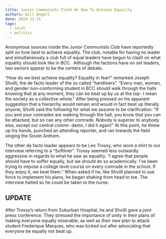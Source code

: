 ```yaml
---
title: Junior Communists Clash On How To Achieve Equality
authors: Bill Angell
date: 2019-12-15
tags:
  - local
  - politics
---
```


Anonymous sources inside the Junior Communists Club have reportedly split on how best to achieve equality. The club, notable for having no leader and simultaneously a club full of equal leaders have begun to clash on what equality should look like in BCC.  Although the factions have no set leaders, two seniors appear to be the centers of debate. 

“How do we best achieve equality? Equality in fear!” remarked Joseph Shvilli, the de facto leader of the so called “hardliners”. “Every man, woman, and gender non-conforming student in BCC should walk through the halls knowing that at any moment, they can be beat up by us at the top- I mean the society as a collective whole.” After being pressed on his apparent suggestion that a hierarchy would remain and would in fact beat up literally anyone, Shvilli said the following for what we assume to be clarification: “If you and your comrades are walking through the hall, you know that you can be attacked, but so can any other comrade. Nobody is superior to anybody else, except our central commi- damn, I did it again!” At this point, he threw up his hands, punched an attending reporter, and ran towards the field singing the Soviet Anthem. 

The other de facto leader appears to be Leo Trossy, who wore a shirt to our interview referring to a “Softliner”. Trossy seemed less outwardly aggressive in regards to what he saw as equality. “I agree that people should have to suffer equally, but we should do so academically. I’ve been trying to impose a college level course on every comrade in the school. If they enjoy it, we beat them.” When asked if he, like Shvilli planned to use force to implement his plans, he began shaking from head to toe. The interview halted so he could be taken to the nurse. 

## UPDATE 

After Trossy’s return from Suburban Hospital, he and Shvilli gave a joint press conference. They stressed the importance of unity in their plans of making everyone equally miserable, as well as their new plan to attack student Frederique Marques, who was kicked out after advocating that everyone be equally not beat up.
